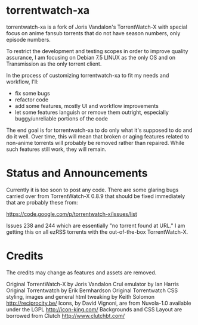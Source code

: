 torrentwatch-xa
===============

torrentwatch-xa is a fork of Joris Vandalon's TorrentWatch-X with special focus on anime fansub torrents that do not have season numbers, only episode numbers.

To restrict the development and testing scopes in order to improve quality assurance, I am focusing on Debian 7.5 LINUX as the only OS and on Transmission as the only torrent client.

In the process of customizing torrentwatch-xa to fit my needs and workflow, I'll:

- fix some bugs
- refactor code
- add some features, mostly UI and workflow improvements
- let some features languish or remove them outright, especially buggy/unreliable portions of the code
 
The end goal is for torrentwatch-xa to do only what it's supposed to do and do it well. Over time, this will mean that broken or aging features related to non-anime torrents will probably be removed rather than repaired. While such features still work, they will remain.

Status and Announcements
===============

Currently it is too soon to post any code. There are some glaring bugs carried over from TorrentWatch-X 0.8.9 that should be fixed immediately that are probably these from:

https://code.google.com/p/torrentwatch-x/issues/list

Issues 238 and 244 which are essentially "no torrent found at URL." I am getting this on all ezRSS torrents with the out-of-the-box TorrentWatch-X.

Credits
===============

The credits may change as features and assets are removed.

Original TorrentWatch-X by Joris Vandalon
Crul emulator by Ian Harris
Original Torrentwatch by Erik Bernhardson
Original Torrentwatch CSS styling, images and general html tweaking by Keith Solomon http://reciprocity.be/
Icons, by David Vignoni, are from Nuvola-1.0 available under the LGPL http://icon-king.com/
Backgrounds and CSS Layout are borrowed from Clutch http://www.clutchbt.com/
